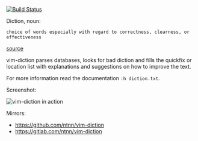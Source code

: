 [![Build Status](https://travis-ci.org/ntnn/vim-diction.svg?branch=master)](https://travis-ci.org/ntnn/vim-diction)

Diction, noun:

    choice of words especially with regard to correctness, clearness, or effectiveness

[source](http://www.merriam-webster.com/dictionary/diction)

vim-diction parses databases, looks for bad diction and fills the
quickfix or location list with explanations and suggestions on how to
improve the text.

For more information read the documentation `:h diction.txt`.

Screenshot:

![vim-diction in action](https://cloud.githubusercontent.com/assets/10514301/14812812/2029fbb4-0b9f-11e6-8aac-4abe5223ad39.png)

Mirrors:
* https://github.com/ntnn/vim-diction
* https://gitlab.com/ntnn/vim-diction
